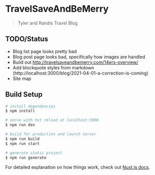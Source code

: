 # TravelSaveAndBeMerry

> Tyler and Randis Travel Blog

## TODO/Status

-   Blog list page looks pretty bad
-   Blog post page looks bad, specifically how images are handled
-   Build out http://travelsaveandbemerry.com/14ers-overview/
-   Add blockquote styles from markdown (http://localhost:3000/blog/2021-04-01-a-correction-is-coming)
-   Site map

## Build Setup

```bash
# install dependencies
$ npm install

# serve with hot reload at localhost:3000
$ npm run dev

# build for production and launch server
$ npm run build
$ npm run start

# generate static project
$ npm run generate
```

For detailed explanation on how things work, check out [Nuxt.js docs](https://nuxtjs.org).
